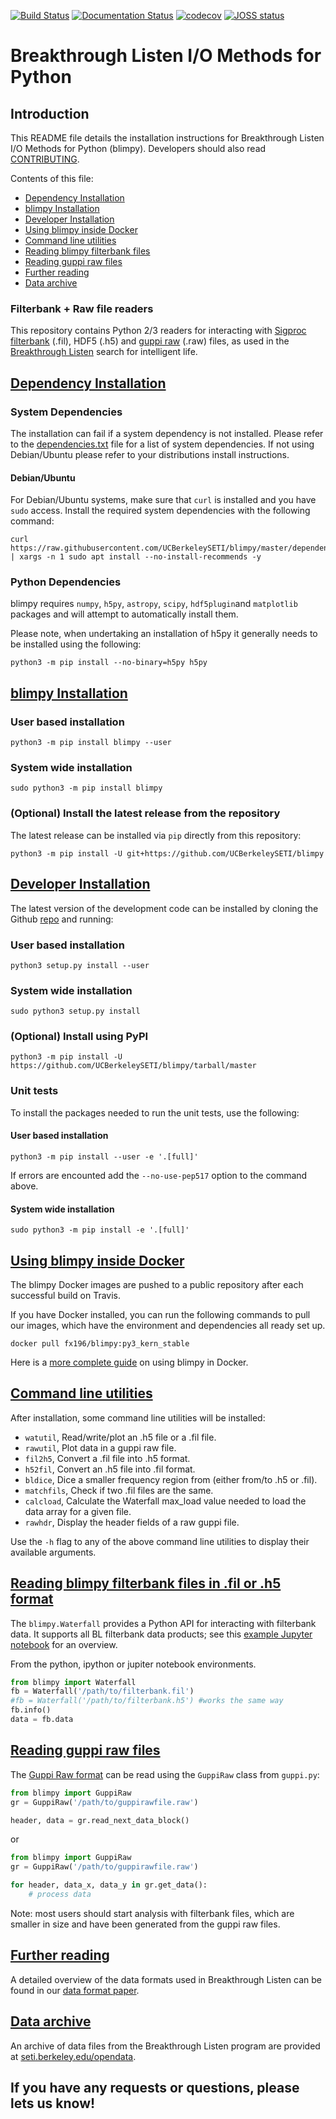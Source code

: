 [![Build Status](https://github.com/UCBerkeleySETI/blimpy/workflows/Test%20Blimpy/badge.svg)](https://github.com/UCBerkeleySETI/blimpy/actions)
[![Documentation Status](https://readthedocs.org/projects/blimpy/badge/?version=latest)](https://blimpy.readthedocs.io/en/latest/?badge=latest)
[![codecov](https://codecov.io/gh/UCBerkeleySETI/blimpy/branch/master/graph/badge.svg)](https://codecov.io/gh/UCBerkeleySETI/blimpy)
 [![JOSS status](http://joss.theoj.org/papers/e58ef21f0a924041bf9438fd75f8aed0/status.svg)](http://joss.theoj.org/papers/e58ef21f0a924041bf9438fd75f8aed0)

# Breakthrough Listen I/O Methods for Python

## Introduction
This README file details the installation instructions for Breakthrough Listen I/O Methods for Python (blimpy). Developers should also read [CONTRIBUTING](./CONTRIBUTING.md).

Contents of this file:

 - [Dependency Installation](#dep-install)
 - [blimpy Installation](#blimpy-install)
 - [Developer Installation](#dev-install)
 - [Using blimpy inside Docker](#docker-install)
 - [Command line utilities](#cmd-utils)
 - [Reading blimpy filterbank files](#reading-filterbank)
 - [Reading guppi raw files](#reading-guppi-raw-files)
 - [Further reading](#further-reading)
 - [Data archive](#data-archive)

### Filterbank + Raw file readers
This repository contains Python 2/3 readers for interacting with [Sigproc filterbank](http://sigproc.sourceforge.net/sigproc.pdf) (.fil), HDF5 (.h5) and [guppi raw](https://baseband.readthedocs.io/en/stable/guppi/) (.raw) files, as used in the [Breakthrough Listen](https://seti.berkeley.edu) search for intelligent life.

## [Dependency Installation](#dep-install)

### System Dependencies
The installation can fail if a system dependency is not installed. Please refer to the [dependencies.txt](./dependencies.txt) file for a list of system dependencies. If not using Debian/Ubuntu please refer to your distributions install instructions.

#### Debian/Ubuntu
For Debian/Ubuntu systems, make sure that `curl` is installed and you have `sudo` access. Install the required system dependencies with the following command:
```
curl https://raw.githubusercontent.com/UCBerkeleySETI/blimpy/master/dependencies.txt | xargs -n 1 sudo apt install --no-install-recommends -y
```

### Python Dependencies
blimpy requires `numpy`, `h5py`, `astropy`, `scipy`, `hdf5plugin`and `matplotlib` packages and will attempt to automatically install them.

Please note, when undertaking an installation of h5py it generally needs to be installed using the following:
```
python3 -m pip install --no-binary=h5py h5py
```

## [blimpy Installation](#blimpy-install)

### User based installation
```
python3 -m pip install blimpy --user
```

### System wide installation
```
sudo python3 -m pip install blimpy
```

### (Optional) Install the latest release from the repository
The latest release can be installed via `pip` directly from this repository:
```
python3 -m pip install -U git+https://github.com/UCBerkeleySETI/blimpy
```

## [Developer Installation](#dev-install)
The latest version of the development code can be installed by cloning the Github [repo](https://github.com/UCBerkeleySETI/blimpy) and running:

### User based installation
```
python3 setup.py install --user
```

### System wide installation
```
sudo python3 setup.py install
```

### (Optional) Install using PyPI
```
python3 -m pip install -U https://github.com/UCBerkeleySETI/blimpy/tarball/master
```

### Unit tests
To install the packages needed to run the unit tests, use the following:

#### User based installation
```
python3 -m pip install --user -e '.[full]'
```
If errors are encounted add the `--no-use-pep517` option to the command above.

#### System wide installation
```
sudo python3 -m pip install -e '.[full]'
```

## [Using blimpy inside Docker](#docker-install)
The blimpy Docker images are pushed to a public repository after each successful build on Travis.

If you have Docker installed, you can run the following commands to pull our images, which have the environment and dependencies all ready set up.
```
docker pull fx196/blimpy:py3_kern_stable
```

Here is a [more complete guide](./docker_guide.md) on using blimpy in Docker.

## [Command line utilities](#cmd-utils)
After installation, some command line utilities will be installed:
* `watutil`, Read/write/plot an .h5 file or a .fil file.
* `rawutil`, Plot data in a guppi raw file.
* `fil2h5`, Convert a .fil file into .h5 format.
* `h52fil`, Convert an .h5 file into .fil format.
* `bldice`, Dice a smaller frequency region from (either from/to .h5 or .fil).
* `matchfils`, Check if two .fil files are the same.
* `calcload`, Calculate the Waterfall max_load value needed to load the data array for a given file.
* `rawhdr`, Display the header fields of a raw guppi file.

Use the `-h` flag to any of the above command line utilities to display their available arguments.

## [Reading blimpy filterbank files in .fil or .h5 format](#reading-filterbank)
The `blimpy.Waterfall`  provides a Python API for interacting with filterbank data. It supports all BL filterbank data products; see this [example Jupyter notebook](https://github.com/UCBerkeleySETI/blimpy/blob/master/examples/voyager.ipynb) for an overview.

From the python, ipython or jupiter notebook environments.

```python
from blimpy import Waterfall
fb = Waterfall('/path/to/filterbank.fil')
#fb = Waterfall('/path/to/filterbank.h5') #works the same way
fb.info()
data = fb.data
```

## [Reading guppi raw files](#reading-guppi-raw-files)
The [Guppi Raw format](https://github.com/UCBerkeleySETI/breakthrough/blob/master/doc/RAW-File-Format.md) can be read using the `GuppiRaw` class from `guppi.py`:

```python
from blimpy import GuppiRaw
gr = GuppiRaw('/path/to/guppirawfile.raw')

header, data = gr.read_next_data_block()
```

or

```python
from blimpy import GuppiRaw
gr = GuppiRaw('/path/to/guppirawfile.raw')

for header, data_x, data_y in gr.get_data():
    # process data
```

Note: most users should start analysis with filterbank files, which are smaller in size and have been generated from the guppi raw files.

## [Further reading](#further-reading)
A detailed overview of the data formats used in Breakthrough Listen can be found in our [data format paper](https://ui.adsabs.harvard.edu/abs/2019arXiv190607391L/abstract). 

## [Data archive](#data-archive)
An archive of data files from the Breakthrough Listen program are provided at [seti.berkeley.edu/opendata](http://seti.berkeley.edu/opendata).

## If you have any requests or questions, please lets us know!
